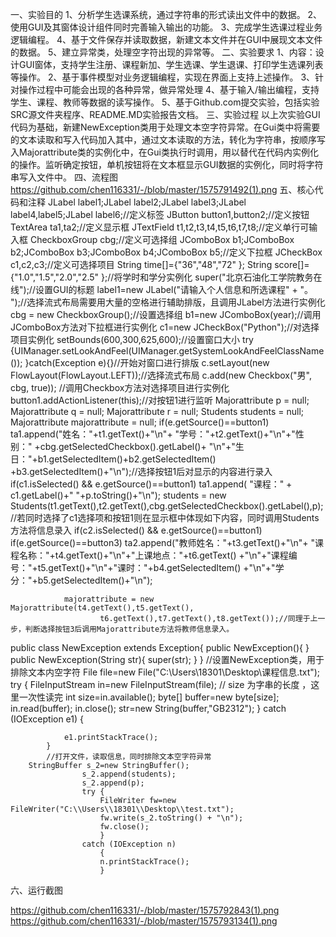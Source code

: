 一、实验目的
1、分析学生选课系统，通过字符串的形式读出文件中的数据。
2、使用GUI及其窗体设计组件同时完善输入输出的功能。
3、完成学生选课过程业务逻辑编程。
4、基于文件保存并读取数据，新建文本文件并在GUI中展现文本文件的数据。
5、建立异常类，处理空字符出现的异常等。
二、实验要求
1、内容：设计GUI窗体，支持学生注册、课程新加、学生选课、学生退课、打印学生选课列表等操作。 2、基于事件模型对业务逻辑编程，实现在界面上支持上述操作。 3、针对操作过程中可能会出现的各种异常，做异常处理 4、基于输入/输出编程，支持学生、课程、教师等数据的读写操作。 5、基于Github.com提交实验，包括实验SRC源文件夹程序、README.MD实验报告文档。
三、实验过程
以上次实验GUI代码为基础，新建NewException类用于处理文本空字符异常。在Gui类中将需要的文本读取和写入代码加入其中，通过文本读取的方法，转化为字符串，按顺序写入Majorattribute类的实例化中，在Gui类执行时调用，用以替代在代码内实例化的操作。监听确定按钮，单机按钮将在文本框显示GUI数据的实例化，同时将字符串写入文件中。
四、流程图
https://github.com/chen116331/-/blob/master/1575791492(1).png
五、核心代码和注释
JLabel label1;JLabel label2;JLabel label3;JLabel label4,label5;JLabel label6;//定义标签
JButton button1,button2;//定义按钮
TextArea ta1,ta2;//定义显示框
JTextField t1,t2,t3,t4,t5,t6,t7,t8;//定义单行可输入框
	CheckboxGroup cbg;//定义可选择组
	JComboBox b1;JComboBox b2;JComboBox b3;JComboBox b4;JComboBox b5;//定义下拉框
	JCheckBox c1,c2,c3;//定义可选择项目
	String time[]={"36","48","72"
			};
	String score[]={"1.0","1.5","2.0","2.5"
			};//将学时和学分实例化
super("北京石油化工学院教务在线");//设置GUI的标题
		label1=new JLabel("请输入个人信息和所选课程"
				+ "。                                     ");//选择流式布局需要用大量的空格进行辅助排版，且调用JLabel方法进行实例化
cbg = new CheckboxGroup();//设置选择组
b1=new JComboBox(year);//调用JComboBox方法对下拉框进行实例化
	c1=new JCheckBox("Python");//对选择项目实例化
setBounds(600,300,625,600);//设置窗口大小
		try {UIManager.setLookAndFeel(UIManager.getSystemLookAndFeelClassName());
		}catch(Exception e){}//开始对窗口进行排版
c.setLayout(new FlowLayout(FlowLayout.LEFT));//选择流式布局
c.add(new Checkbox("男", cbg, true)); //调用Checkbox方法对选择项目进行实例化
button1.addActionListener(this);//对按钮1进行监听
Majorattribute p = null;
	    	Majorattribute q = null;
	    	Majorattribute r = null;
	    	Students students = null;
	    	Majorattribute majorattribute = null;
if(e.getSource()==button1)
				ta1.append("姓名："+t1.getText()+"\n"+
				"学号："+t2.getText()+"\n"+"性别："
				+cbg.getSelectedCheckbox().getLabel()+
				"\n"+"生日："+b1.getSelectedItem()+b2.getSelectedItem()
				+b3.getSelectedItem()+"\n");//选择按钮1后对显示的内容进行录入
if(c1.isSelected() && e.getSource()==button1)
					ta1.append( "课程：" + c1.getLabel()+" "+p.toString()+"\n");
					students = new Students(t1.getText(),t2.getText(),cbg.getSelectedCheckbox().getLabel(),p);//若同时选择了c1选择项和按钮1则在显示框中体现如下内容，同时调用Students方法将信息录入
				if(c2.isSelected() && e.getSource()==button1)
if(e.getSource()==button3)
				ta2.append("教师姓名："+t3.getText()+"\n"+
				"课程名称："+t4.getText()+"\n"+"上课地点："+t6.getText()
				+"\n"+"课程编号："+t5.getText()+"\n"+"课时："+b4.getSelectedItem()
				+"\n"+"学分："+b5.getSelectedItem()+"\n");
			
				majorattribute = new Majorattribute(t4.getText(),t5.getText(),
						t6.getText(),t7.getText(),t8.getText());//同理于上一步，判断选择按钮3后调用Majorattribute方法将教师信息录入。
public class NewException extends Exception{
	public NewException(){
 	}
	public NewException(String str){ 
            super(str);
 	}
}
//设置NewException类，用于排除文本内空字符
File file=new File("C:\\Users\\18301\\Desktop\\课程信息.txt");
		    try {
		        FileInputStream in=new FileInputStream(file);
		        // size  为字串的长度 ，这里一次性读完
		        int size=in.available();
		        byte[] buffer=new byte[size];
		        in.read(buffer);
		        in.close();
		        str=new String(buffer,"GB2312");
		    } catch (IOException e1) {
		        
		        e1.printStackTrace();
		    }
		    //打开文件，读取信息，同时排除文本空字符异常
        StringBuffer s_2=new StringBuffer();
					s_2.append(students);
					s_2.append(p);
					try {
						FileWriter fw=new FileWriter("C:\\Users\\18301\\Desktop\\test.txt");
						fw.write(s_2.toString() + "\n");
						fw.close();
						} 
					catch (IOException n) 
						{
						n.printStackTrace();
						}
六、运行截图

https://github.com/chen116331/-/blob/master/1575792843(1).png
https://github.com/chen116331/-/blob/master/1575793134(1).png

